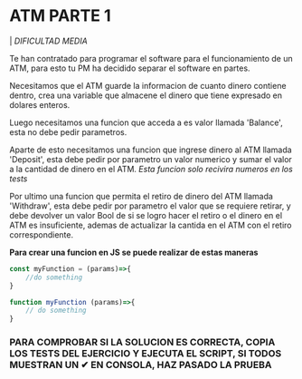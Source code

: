 # ATM PARTE 1

| *DIFICULTAD MEDIA*

Te han contratado para programar el software para el funcionamiento de un ATM, para esto tu PM ha decidido separar el software en partes.

Necesitamos que el ATM guarde la informacion de cuanto dinero contiene dentro, crea una variable que almacene el dinero que tiene expresado en dolares enteros.

Luego necesitamos una funcion que acceda a es valor llamada 'Balance', esta no debe pedir parametros.

Aparte de esto necesitamos una funcion que ingrese dinero al ATM llamada 'Deposit', esta debe pedir por parametro un valor numerico y sumar el valor a la cantidad de dinero en el ATM. *Esta funcion solo recivira numeros en los tests*

Por ultimo una funcion que permita el retiro de dinero del ATM llamada 'Withdraw', esta debe pedir por parametro el valor que se requiere retirar, y debe devolver un valor Bool de si se logro hacer el retiro o el dinero en el ATM es insuficiente, ademas de actualizar la cantida en el ATM con el retiro correspondiente.


**Para crear una funcion en JS se puede realizar de estas maneras**

```js
const myFunction = (params)=>{
    //do something
}

function myFunction (params)=>{
    // do something
}
```

### **PARA COMPROBAR SI LA SOLUCION ES CORRECTA, COPIA LOS TESTS DEL EJERCICIO Y EJECUTA EL SCRIPT, SI TODOS MUESTRAN UN ✔ EN CONSOLA, HAZ PASADO LA PRUEBA**